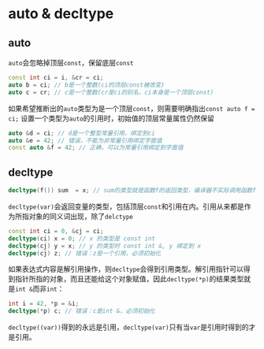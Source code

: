 # auto & decltype

## auto

`auto`会忽略掉顶层`const`，保留底层`const`
```cpp
const int ci = i, &cr = ci;
auto b = ci; // b是一个整数(ci的顶层const被改变)
auto c = cr; // c是一个整数(cr是ci的别名，ci本身是一个顶层const)
```

如果希望推断出的`auto`类型为是一个顶层`const`，则需要明确指出`const auto f = ci;`
设置一个类型为`auto`的引用时，初始值的顶层常量属性仍然保留
```cpp
auto &d = ci; // d是一个整型常量引用，绑定到ci
auto &e = 42; // 错误，不能为非常量引用绑定字面值
const auto &f = 42; // 正确，可以为常量引用绑定到字面值
```


## decltype

```cpp
decltype(f()) sum  = x; // sum的类型就是函数f的返回类型，编译器不实际调用函数f
```

`decltype(var)`会返回变量的类型，包括顶层`const`和引用在内。引用从来都是作为所指对象的同义词出现，除了`delctype`
```cpp
const int ci = 0, &cj = ci;
decltype(ci) x = 0; // x 的类型是 const int
decltype(cj) y = x; // y 的类型时 const int &, y 绑定到 x
decltype(cj) z; // 错误：z是一个引用，必须初始化
```

如果表达式内容是解引用操作，则`decltype`会得到引用类型。解引用指针可以得到指针所指的对象，而且还能给这个对象赋值，因此`decltype(*p)`的结果类型就是`int &`而非`int`：
```cpp
int i = 42, *p = &i;
decltype(*p) c; // 错误：c是int &，必须初始化
```
`decltype((var))`得到的永远是引用，`decltype(var)`只有当`var`是引用时得到的才是引用。


